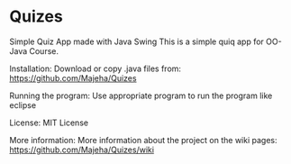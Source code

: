 # Quizes
Simple Quiz App made with Java Swing
This is a simple quiq app for OO-Java Course.

Installation: Download or copy .java files from: https://github.com/Majeha/Quizes

Running the program: Use appropriate program to run the program like eclipse

License: MIT License

More information: More information about the project on the wiki pages: https://github.com/Majeha/Quizes/wiki
